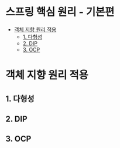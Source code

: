 # 스프링 핵심 원리 - 기본편 

- [객체 지향 원리 적용](#객체-지향-원리-적용)
  * [1. 다형성](#1-다형성)
  * [2. DIP](#2-dip)
  * [3. OCP](#3-ocp)


# 객체 지향 원리 적용
## 1. 다형성
## 2. DIP
## 3. OCP